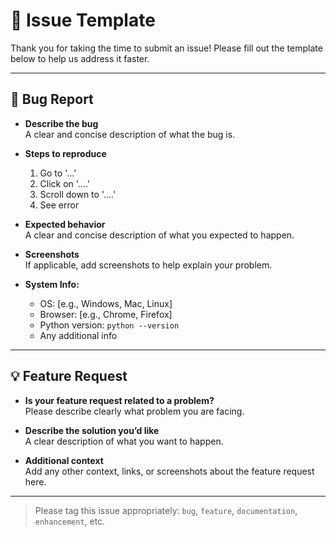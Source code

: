 # 📝 Issue Template

Thank you for taking the time to submit an issue! Please fill out the template below to help us address it faster.

---

## 🐛 Bug Report

- **Describe the bug**  
  A clear and concise description of what the bug is.

- **Steps to reproduce**  
  1. Go to '...'
  2. Click on '....'
  3. Scroll down to '....'
  4. See error

- **Expected behavior**  
  A clear and concise description of what you expected to happen.

- **Screenshots**  
  If applicable, add screenshots to help explain your problem.

- **System Info:**
  - OS: [e.g., Windows, Mac, Linux]
  - Browser: [e.g., Chrome, Firefox]
  - Python version: `python --version`
  - Any additional info

---

## 💡 Feature Request

- **Is your feature request related to a problem?**  
  Please describe clearly what problem you are facing.

- **Describe the solution you’d like**  
  A clear description of what you want to happen.

- **Additional context**  
  Add any other context, links, or screenshots about the feature request here.

---

> Please tag this issue appropriately: `bug`, `feature`, `documentation`, `enhancement`, etc.
